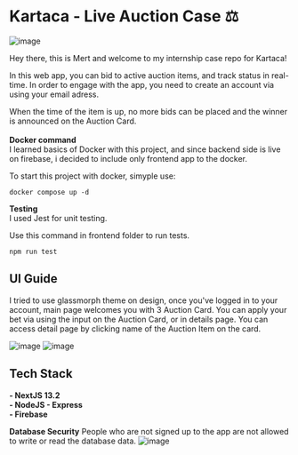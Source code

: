 # Kartaca - Live Auction Case ⚖️ 

![image](https://user-images.githubusercontent.com/79616834/227805523-df90c96c-7fb3-497b-87aa-92088b970e38.png)



 Hey there, this is Mert and welcome to my internship case repo for Kartaca!
 
In this web app, you can bid to active auction items, and track status in real-time. In order to engage with the app, you need to create an account via using your email adress.

When the time of the item is up, no more bids can be placed and the winner is announced on the Auction Card.<br/><br/>
**Docker command**<br/> 
I learned basics of Docker with this project, and since backend side is live on firebase, i decided to include only frontend app to the docker.

To start this project with docker, simyple use:

``
  docker compose up -d
``

**Testing**<br/> 
I used Jest for unit testing.

Use this command in frontend folder to run tests.

``
  npm run test
``


## UI Guide

I tried to use glassmorph theme on design, once you've logged in to your account, main page welcomes you with 3 Auction Card. You can apply your bet via using the input on the Auction Card, or in details page. You can access detail page by clicking name of the Auction Item on the card.

![image](https://user-images.githubusercontent.com/79616834/227809589-0769d45a-51e5-4221-a883-cfcae0aaa23f.png)
![image](https://user-images.githubusercontent.com/79616834/227812387-de73e8b5-1504-42bf-aaa4-c99c949ecae4.png)

## Tech Stack


**- NextJS 13.2**<br/>
**- NodeJS - Express**<br/>
**- Firebase**<br/>

**Database Security**
People who are not signed up to the app are not allowed to write or read the database data.
![image](https://user-images.githubusercontent.com/79616834/227814579-a134eb60-a053-4775-a6d0-b894860ae982.png)

